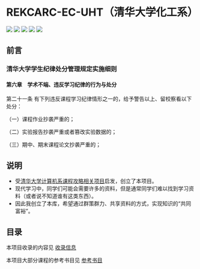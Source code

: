 # REKCARC-EC-UHT（清华大学化工系）
[![](https://img.shields.io/github/watchers/A-Normal-User/REKCARC-EC-UHT.svg?style=flat)](https://github.com/A-Normal-User/REKCARC-EC-UHT/watchers)
[![](https://img.shields.io/github/stars/A-Normal-User/REKCARC-EC-UHT.svg?style=flat)](https://github.com/A-Normal-User/REKCARC-EC-UHT/stargazers)
[![](https://img.shields.io/github/forks/A-Normal-User/REKCARC-EC-UHT.svg?style=flat)](https://github.com/A-Normal-User/REKCARC-EC-UHT/network/members)
[![](https://img.shields.io/github/issues-pr-closed-raw/A-Normal-User/REKCARC-EC-UHT.svg?style=flat)](https://github.com/A-Normal-User/REKCARC-EC-UHT/issues)
![](https://img.shields.io/github/repo-size/A-Normal-User/REKCARC-EC-UHT.svg?style=flat)

## 前言

### 清华大学学生纪律处分管理规定实施细则

#### 第六章　学术不端、违反学习纪律的行为与处分

第二十一条 有下列违反课程学习纪律情形之一的，给予警告以上、留校察看以下处分：

（一）课程作业抄袭严重的；

（二）实验报告抄袭严重或者篡改实验数据的；

（三）期中、期末课程论文抄袭严重的；

## 说明
   - 受[清华大学计算机系课程攻略相关项目](https://github.com/PKUanonym/REKCARC-TSC-UHT)启发，创立了本项目。
   - 现代学习中，同学们可能会需要许多的资料，但是通常同学们难以找到学习资料（或者说不知道谁有这类东西）。
   - 因此我创立了本库，希望通过群策群力、共享资料的方式，实现知识的“共同富裕”。

## 目录

本项目收录的内容见 [收录信息](收录信息.md)

本项目大部分课程的参考书目见 [参考书目](参考书目.md)

